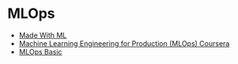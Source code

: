 # MLOps

- [Made With ML](https://madewithml.com/)
- [Machine Learning Engineering for Production (MLOps) Coursera](https://www.coursera.org/specializations/machine-learning-engineering-for-production-mlops)
- [MLOps Basic](https://github.com/graviraja/MLOps-Basics)
